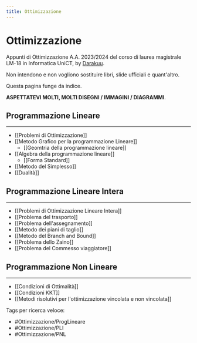 ```yaml
---
title: Ottimizzazione
---
```

# Ottimizzazione

Appunti di Ottimizzazione  A.A. 2023/2024 del corso di laurea magistrale LM-18 in Informatica UniCT, by [Darakuu](https://github.com/Darakuu). 

Non intendono e non vogliono sostituire libri, slide ufficiali e quant'altro. 

Questa pagina funge da indice.

**ASPETTATEVI MOLTI, MOLTI DISEGNI / IMMAGINI / DIAGRAMMI**.
## Programmazione Lineare
---

- [[Problemi di Ottimizzazione]]
- [[Metodo Grafico per la programmazione Lineare]]
	- [[Geomtria della programmazione lineare]]
- [[Algebra della programmazione lineare]]
	- [[Forma Standard]]
- [[Metodo del Simplesso]]
- [[Dualità]]

## Programmazione Lineare Intera
---

- [[Problemi di Ottimizzazione Lineare Intera]]
- [[Problema del trasporto]]
- [[Problema dell'assegnamento]]
- [[Metodo dei piani di taglio]]
- [[Metodo del Branch and Bound]]
- [[Problema dello Zaino]]
- [[Problema del Commesso viaggiatore]]

## Programmazione Non Lineare
---

- [[Condizioni di Ottimalità]]
- [[Condizioni KKT]]
- [[Metodi risolutivi per l'ottimizzazione vincolata e non vincolata]]

Tags per ricerca veloce:
- #Ottimizzazione/ProgLineare
- #Ottimizzazione/PLI 
- #Ottimizzazione/PNL
